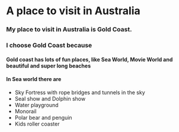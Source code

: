 # A place to visit in Australia

### My place to visit in Australia is Gold Coast.

### I choose Gold Coast because

#### Gold coast has lots of fun places, like Sea World, Movie World and beautiful and super long beaches

#### In Sea world there are
* Sky Fortress with rope bridges and tunnels in the sky
* Seal show and Dolphin show
* Water playground
* Monorail
* Polar bear and penguin
* Kids roller coaster
